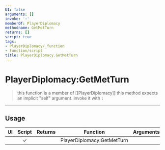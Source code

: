 ```yaml
---
UI: false
arguments: []
invoke: ':'
memberOf: PlayerDiplomacy
methodname: GetMetTurn
returns: []
script: true
tags:
- PlayerDiplomacy/_function
- function/script
title: PlayerDiplomacy.GetMetTurn
---
```

# PlayerDiplomacy:GetMetTurn
> this function is a member of [[PlayerDiplomacy]]
> this method expects an implicit "self" argument. invoke it with `:`
-----
## Usage
|  UI | Script | Returns | Function | Arguments |
|:---:|:------:|-------:|:--------:|:---------|
| |✓||PlayerDiplomacy:GetMetTurn||
